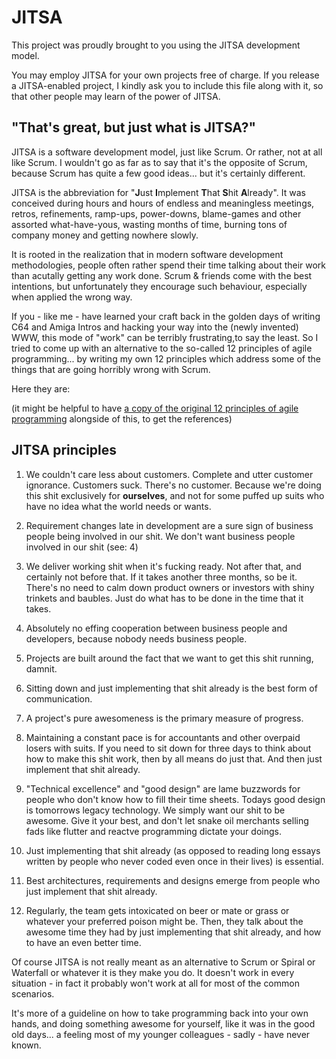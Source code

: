 
# JITSA

This project was proudly brought to you using the JITSA development model.

You may employ JITSA for your own projects free of charge. If you release a JITSA-enabled project, I kindly ask you to include this file along with it, so that other people may learn of the power of JITSA.

## "That's great, but just what is JITSA?"

JITSA is a software development model, just like Scrum. Or rather, not at all like Scrum. I wouldn't go as far as to say that it's the opposite of Scrum, because Scrum has quite a few good ideas... but it's certainly different.

JITSA is the abbreviation for "**J**ust **I**mplement **T**hat **S**hit **A**lready". It was conceived during hours and hours of endless and meaningless meetings, retros, refinements, ramp-ups, power-downs, blame-games and other assorted what-have-yous, wasting months of time, burning tons of company money and getting nowhere slowly.

It is rooted in the realization that in modern software development methodologies, people often rather spend their time talking about their work than acutally getting any work done. Scrum & friends come with the best intentions, but unfortunately they encourage such behaviour, especially when applied the wrong way. 

If you - like me - have learned your craft back in the golden days of writing C64 and Amiga Intros and hacking your way into the (newly invented) WWW, this mode of "work" can be terribly frustrating,to say the least. So I tried to come up with an alternative to the so-called 12 principles of agile programming... by writing my own 12 principles which address some of the things that are going horribly wrong with Scrum.

Here they are:

(it might be helpful to have [a copy of the original 12 principles of agile programming](https://www.agilealliance.org/agile101/12-principles-behind-the-agile-manifesto/) alongside of this, to get the references)

## JITSA principles

1. We couldn't care less about customers. Complete and utter customer ignorance. Customers suck. There's no customer. Because we're doing this shit exclusively for **ourselves**, and not for some puffed up suits who have no idea what the world needs or wants.

2. Requirement changes late in development are a sure sign of business people being involved in our shit. We don't want business people involved in our shit (see: 4)

3. We deliver working shit when it's fucking ready. Not after that, and certainly not before that. If it takes another three months, so be it. There's no need to calm down product owners or investors with shiny trinkets and baubles. Just do what has to be done in the time that it takes.

4. Absolutely no effing cooperation between business people and developers, because nobody needs business people. 

5. Projects are built around the fact that we want to get this shit running, damnit.

6. Sitting down and just implementing that shit already is the best form of communication.

7. A project's pure awesomeness is the primary measure of progress. 

8. Maintaining a constant pace is for accountants and other overpaid losers with suits. If you need to sit down for three days to think about how to make this shit work, then by all means do just that. And then just implement that shit already.

9. "Technical excellence" and "good design" are lame buzzwords for people who don't know how to fill their time sheets. Todays good design is tomorrows legacy technology. We simply want our shit to be awesome. Give it your best, and don't let snake oil merchants selling fads like flutter and reactve programming dictate your doings.

10. Just implementing that shit already (as opposed to reading long essays written by people who never coded even once in their lives) is essential.

11. Best architectures, requirements and designs emerge from people who just implement that shit already.

12. Regularly, the team gets intoxicated on beer or mate or grass or whatever your preferred poison might be. Then, they talk about the awesome time they had by just implementing that shit already, and how to have an even better time.


Of course JITSA is not really meant as an alternative to Scrum or Spiral or Waterfall or whatever it is they make you do. It doesn't work in every situation - in fact it probably won't work at all for most of the common scenarios. 

It's more of a guideline on how to take programming back into your own hands, and doing something awesome for yourself, like it was in the good old days... a feeling most of my younger colleagues - sadly - have never known.
